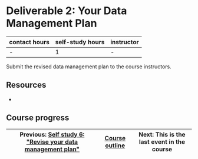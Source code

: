 # Deliverable 2: Your Data Management Plan

| contact hours | self-study hours | instructor |
|---|---|---|
| - | 1 | - |

Submit the revised data management plan to the course instructors.

## Resources
- 

## Course progress
| Previous: [Self study 6: "Revise your data management plan"](selfstudy6.md) | [Course outline](readme.md#course-outline) | Next: This is the last event in the course |
|---|---|---|
